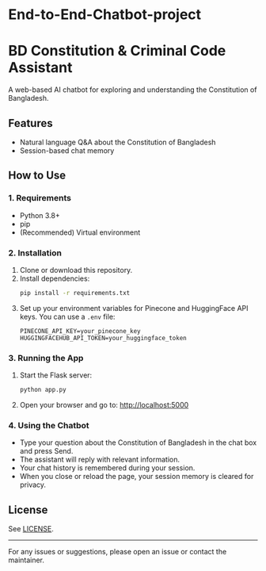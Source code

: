 # End-to-End-Chatbot-project

# BD Constitution & Criminal Code Assistant

A web-based AI chatbot for exploring and understanding the Constitution of Bangladesh.

## Features

- Natural language Q&A about the Constitution of Bangladesh
- Session-based chat memory

## How to Use

### 1. Requirements

- Python 3.8+
- pip
- (Recommended) Virtual environment

### 2. Installation

1. Clone or download this repository.
2. Install dependencies:
   ```bash
   pip install -r requirements.txt
   ```
3. Set up your environment variables for Pinecone and HuggingFace API keys. You can use a `.env` file:
   ```env
   PINECONE_API_KEY=your_pinecone_key
   HUGGINGFACEHUB_API_TOKEN=your_huggingface_token
   ```

### 3. Running the App

1. Start the Flask server:
   ```bash
   python app.py
   ```
2. Open your browser and go to: [http://localhost:5000](http://localhost:5000)

### 4. Using the Chatbot

- Type your question about the Constitution of Bangladesh in the chat box and press Send.
- The assistant will reply with relevant information.
- Your chat history is remembered during your session.
- When you close or reload the page, your session memory is cleared for privacy.

## License

See [LICENSE](LICENSE).

---

For any issues or suggestions, please open an issue or contact the maintainer.
